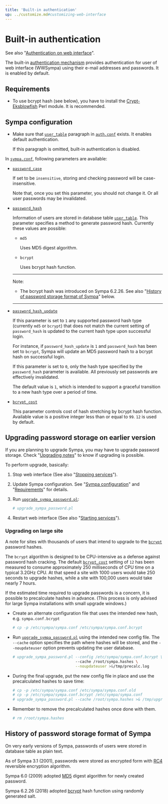 ```yaml
---
title: 'Built-in authentication'
up: ../customize.md#customizing-web-interface
---
```


Built-in authentication
================================

See also "[Authentication on web interface](authentication-web.md)".

The built-in
[authentication mechanism](authentication-web.md#authentication-mechanisms)
provides authentication for user of web interface (WWSympa) using their
e-mail addresses and passwords.  It is enabled by default.

Requirements
------------

  * To use bcrypt hash (see below), you have to install the
    [Crypt-Eksblowfish](http://search.cpan.org/dist/Crypt-Eksblowfish/)
    Perl module.
    It is recommended.

Sympa configuration
-------------------

  * Make sure that [`user_table`](/gpldoc/man/auth.conf.5.html#ldap-paragraph)
    paragraph in [`auth.conf`](/gpldoc/man/auth.conf.5.html) exists.  It enables
    default authentication.

    If this paragraph is omitted, built-in authentication is disabled.

In [`sympa.conf`](../layout.md#config), following parameters are available:

  * [`password_case`](/gpldoc/man/sympa.conf.5.html#password_case)

    If set to be `insensitive`, storing and checking password will be
    case-insensitive.

    Note that, once you set this parameter, you should not change it.
    Or all user passwords may be invalidated.

  * [`password_hash`](/gpldoc/man/sympa.conf.5.html#password_hash)

    Information of users are stored in database table
    [`user_table`](/gpldoc/man/sympa_database.5.html#user_table).
    This parameter specifies a method to generate password hash.  Currently
    these values are possible:

      - `md5`

         Uses MD5 digest algorithm.

      - `bcrypt`

         Uses bcrypt hash function.

    ----
    Note:

      * The bcrypt hash was introduced on Sympa 6.2.26.  See also
        "[History of password storage format of Sympa](#history-of-password-storage-format-of-sympa)"
        below.

    ----

  * [`password_hash_update`](/gpldoc/man/sympa.conf.5.html#password_hash_update)

    If this parameter is set to `1` any supported password hash type (currently `md5` or `bcrypt`) 
    that does not match the current setting of `password_hash` is updated to
    the current hash type upon successful login.
    
    For instance, if `password_hash_update` is `1` and `password_hash` has been set to
    `bcrypt`, Sympa  will update an MD5 password hash to a bcrypt hash on successful login.
    
    If this parameter is set to `0`, only the hash type specified by the `password_hash` parameter is available.
    All previously set passwords are effectively invalidated.
    
    The default value is `1`, which is intended to support a graceful transition to a
    new hash type over a period of time.

  * [`bcrypt_cost`](/gpldoc/man/sympa.conf.5.html#bcrypt_cost)

    This parameter controls cost of hash stretching by bcrypt hash function.
    Available value is a positive integer less than or equal to `99`.
    `12` is used by default.

Upgrading password storage on earlier version
---------------------------------------------

If you are planning to upgrade Sympa, you may have to upgrade password
storage.  Check "[Upgrading notes](../upgrade/notes.md)" to know if upgrading
is possible.

To perform upgrade, basically:

  1. Stop web interface (See also
     "[Stopping services](../admin/services.md#stopping-services)").

  2. Update Sympa configuration.  See "[Sympa configuration](#sympa-configuration)"
     and "[Requirements](#requirements)" for details.

  3. Run [``upgrade_sympa_password.pl``](/gpldoc/man/upgrade_sympa_password.1.html):
     ``` bash
     # upgrade_sympa_password.pl
     ```
  4. Restart web interface (See also
     "[Starting services](../admin/services.md#starting-services)").

### Upgrading on large site

A note for sites with thousands of users that intend to upgrade to
the [``bcrypt``](/gpldoc/man/sympa.conf.5.html#password_hash) password hashes.

The ``bcrypt`` algorithm is designed to be CPU-intensive as a defense against
password hash cracking.
The default [``bcrypt_cost``](/gpldoc/man/sympa.conf.5.html#bcrypt_cost) setting of
`12` has been measured to consume approximately 250 milliseconds of CPU time
on a typical 3.2GHz CPU. At that speed a site with 1000 users would take 250
seconds to upgrade hashes, while a site with 100,000 users would take nearly 7
hours.

If the estimated time required to upgrade passwords is a concern, it is
possible to precalculate hashes in advance.  (This process is only advised for
large Sympa installations with small upgrade windows.)
        
  - Create an alternate configuration file that uses the intended new hash,
    e.g. ``sympa.conf.bcrypt``
    ``` bash
    # cp -p /etc/sympa/sympa.conf /etc/sympa/sympa.conf.bcrypt
    ```
  - Run [``upgrade_sympa_password.pl``](/gpldoc/man/upgrade_sympa_password.1.html)
    using the intended new config file. The
    ``--cache`` option specifies the path where hashes will be stored, and the
    ``--noupdateuser`` option prevents updating the user database.
   
    ``` bash
    # upgrade_sympa_password.pl --config /etc/sympa/sympa.conf.bcrypt \
                                --cache /root/sympa.hashes \
                                --noupdateuser >&/tmp/precalc.log
    ```
  - During the final upgrade, put the new config file in place and use the
    precalculated hashes to save time:
    ``` bash
    # cp -p /etc/sympa/sympa.conf /etc/sympa/sympa.conf.old
    # cp -p /etc/sympa/sympa.conf.bcrypt /etc/sympa/sympa.conf
    # upgrade_sympa_password.pl --cache /root/sympa.hashes >& /tmp/upgrade.log
    ```
  - Remember to remove the precalculated hashes once done with them.
    ``` bash
    # rm /root/sympa.hashes
    ```

History of password storage format of Sympa
-------------------------------------------

On very early versions of Sympa, passwords of users were stored in database
table as plain text.

As of Sympa 3.1 (2001), passwords were stored as encrypted form with
[RC4](https://tools.ietf.org/html/draft-kaukonen-cipher-arcfour-03)
reversible encryption algorithm.

Sympa 6.0 (2009) adopted [MD5](https://tools.ietf.org/html/rfc6151)
digest algorithm for newly created password.

Sympa 6.2.26 (2018) adopted
[bcrypt](https://www.usenix.org/legacy/publications/library/proceedings/usenix99/provos/provos_html/backup.html)
hash function using randomly generated salt.

